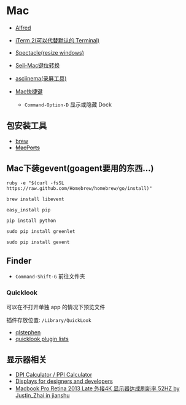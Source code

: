 # Mac

* [Alfred](http://www.alfredapp.com/)
* [iTerm 2(可以代替默认的 Terminal)](http://iterm2.com/)
* [Spectacle(resize windows)](http://spectacleapp.com/)
* [Seil-Mac键位转换](https://pqrs.org/osx/karabiner/seil.html.en)
* [asciinema(录屏工具)](https://asciinema.org/)

* [Mac快捷键](http://support.apple.com/kb/HT1343?viewlocale=zh_CN)
  * `Command-Option-D` 显示或隐藏 Dock

## 包安装工具

* [brew](http://brew.sh/)
* ~~[MacPorts](https://www.macports.org/)~~

## Mac下装gevent(goagent要用的东西...)

`ruby -e "$(curl -fsSL https://raw.github.com/Homebrew/homebrew/go/install)"`

`brew install libevent`

`easy_install pip`

`pip install python`

`sudo pip install greenlet`

`sudo pip install gevent`

## Finder

* `Command-Shift-G` 前往文件夹

### Quicklook

可以在不打开单独 app 的情况下预览文件

插件存放位置: `/Library/QuickLook`

* [qlstephen](https://github.com/whomwah/qlstephen)
* [quicklook plugin lists](https://github.com/sindresorhus/quick-look-plugins)

## 显示器相关

* [DPI Calculator / PPI Calculator](https://www.sven.de/dpi/)
* [Displays for designers and developers](https://bjango.com/articles/macexternaldisplays/)
* [Macbook Pro Retina 2013 Late 外接4K 显示器达成刷新率 52HZ by Justin_Zhai in jianshu](https://www.jianshu.com/p/78745098686b)